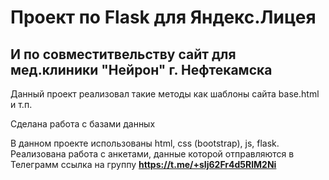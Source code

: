 # Проект по Flask для Яндекс.Лицея
## И по совместитвельству сайт для мед.клиники "Нейрон" г. Нефтекамска

Данный проект реализовал такие методы как шаблоны сайта base.html и т.п.


Сделана работа с базами данных 

В данном проекте использованы html, css (bootstrap), js, flask.
Реализована работа с анкетами, данные которой отправляются в Телеграмм ссылка на группу **https://t.me/+sIj62Fr4d5RlM2Ni**
